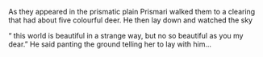 
As they appeared in the prismatic plain Prismari walked them to a clearing that had about five colourful deer. He then lay down and watched the sky 

“ this world is beautiful in a strange way, but no so beautiful as you my dear.” He said panting the ground telling her to lay with him...